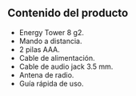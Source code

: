 ## Contenido del producto

* Energy Tower 8 g2.
* Mando a distancia.
* 2 pilas AAA.
* Cable de alimentación.
* Cable de audio jack 3.5 mm.
* Antena de radio.
* Guía rápida de uso.
